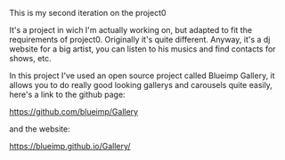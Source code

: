 This is my second iteration on the project0

It's a project in wich I'm actually working on, but adapted to fit the requirements of project0. Originally it's quite different. Anyway, it's a dj website for a big artist, you can listen to his musics and find contacts for shows, etc.


In this project I've used an open source project called Blueimp Gallery, it allows you to do really good looking gallerys and carousels quite easily, here's a link to the github page:

https://github.com/blueimp/Gallery

and the website:

https://blueimp.github.io/Gallery/